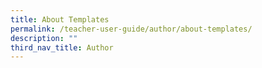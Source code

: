 ```yaml
---
title: About Templates
permalink: /teacher-user-guide/author/about-templates/
description: ""
third_nav_title: Author
---
```

